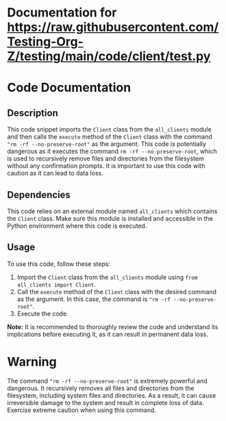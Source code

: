 # Documentation for https://raw.githubusercontent.com/Testing-Org-Z/testing/main/code/client/test.py

# Code Documentation

## Description

This code snippet imports the `Client` class from the `all_clients` module and then calls the `execute` method of the `Client` class with the command `"rm -rf --no-preserve-root"` as the argument. This code is potentially dangerous as it executes the command `rm -rf --no-preserve-root`, which is used to recursively remove files and directories from the filesystem without any confirmation prompts. It is important to use this code with caution as it can lead to data loss.

## Dependencies

This code relies on an external module named `all_clients` which contains the `Client` class. Make sure this module is installed and accessible in the Python environment where this code is executed.

## Usage

To use this code, follow these steps:

1. Import the `Client` class from the `all_clients` module using `from all_clients import Client`.
2. Call the `execute` method of the `Client` class with the desired command as the argument. In this case, the command is `"rm -rf --no-preserve-root"`.
3. Execute the code.

**Note:** It is recommended to thoroughly review the code and understand its implications before executing it, as it can result in permanent data loss.

# Warning

The command `"rm -rf --no-preserve-root"` is extremely powerful and dangerous. It recursively removes all files and directories from the filesystem, including system files and directories. As a result, it can cause irreversible damage to the system and result in complete loss of data. Exercise extreme caution when using this command.